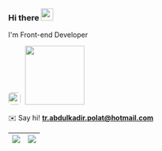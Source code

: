 ### Hi there <a href="https://www.gautamkrishnar.com/"><img src="https://media.giphy.com/media/hvRJCLFzcasrR4ia7z/giphy.gif" width="25px"></a>

I'm Front-end Developer

<p> <a heigth= "25" href="https://www.linkedin.com/in/abdulkadir-polat-1b282b1b7/" target="_blank"><img style= "border-radius:6px" src="https://img.shields.io/badge/linkedin-%230077B5.svg?&style=for-the-badge&logo=linkedin&logoColor=white" height=25></a>
<a style="margin-left:5px" href= "https://abdulkadirpolat.net/" >
<img   width = "120"  src= "https://komarev.com/ghpvc/?username=abdulkadirpolat&color=blue" /></a></p>
 

✉️ Say hi! <b><a href="mailto:tr.abdulkadir.polat@hotmail.com">tr.abdulkadir.polat@hotmail.com</a></b>

 
| <a><img align= "center" src="https://github-readme-stats.vercel.app/api?username=abdulkadirpolat&show_icons=true&include_allcommits=true&theme=buefy&hide_border=true" /></a> | <a><img align= "center" src="https://github-readme-stats.vercel.app/api/top-langs/?username=abdulkadirpolat&layout=compact&theme=buefy&hide_border=true" /></a> |
| ------------- | ------------- |
 
